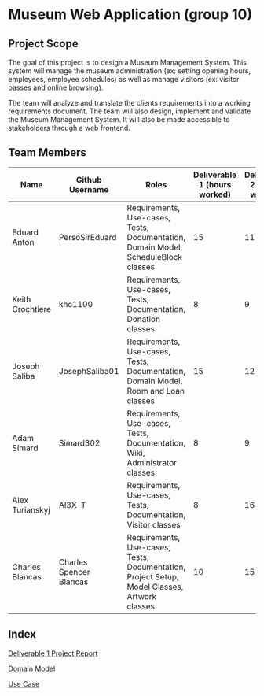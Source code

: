# Museum Web Application (group 10)
## Project Scope
The goal of this project is to design a Museum Management System. This system will manage the museum administration (ex: setting opening hours, employees, employee schedules) as well as manage visitors (ex: visitor passes and online browsing).

The team will analyze and translate the clients requirements into a working requirements document. The team will also design, implement and validate the Museum Management System. It will also be made accessible to stakeholders through a web frontend.

## Team Members
| Name      | Github Username | Roles | Deliverable 1 (hours worked) | Deliverable 2 (hours worked) 
| ----------- | ----------- | ----------- | ----------- | ----------- |
| Eduard Anton      | PersoSirEduard       | Requirements, Use-cases, Tests, Documentation, Domain Model,  ScheduleBlock classes| 15 | 11
| Keith Crochtiere   | khc1100        | Requirements, Use-cases, Tests, Documentation, Donation classes | 8 | 9
| Joseph Saliba   | JosephSaliba01        | Requirements, Use-cases, Tests, Documentation, Domain Model, Room and Loan classes | 15 | 12
| Adam Simard   | Simard302        | Requirements, Use-cases, Tests, Documentation, Wiki, Administrator classes | 8 | 9
| Alex Turianskyj   | Al3X-T        | Requirements, Use-cases, Tests, Documentation, Visitor classes | 8 | 16
| Charles Blancas   | Charles Spencer Blancas        | Requirements, Use-cases, Tests, Documentation, Project Setup, Model Classes, Artwork classes | 10 | 15

## Index
[Deliverable 1 Project Report](https://github.com/McGill-ECSE321-Fall2022/project-group-10/wiki/Deliverable-1-Project-Report)

[Domain Model](https://github.com/McGill-ECSE321-Fall2022/project-group-10/wiki/UML-Domain-Model)

[Use Case](https://github.com/McGill-ECSE321-Fall2022/project-group-10/wiki/Use-Case-Diagram-and-Specifics)
